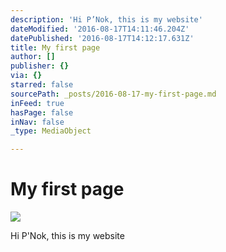 ```yaml
---
description: 'Hi P’Nok, this is my website'
dateModified: '2016-08-17T14:11:46.204Z'
datePublished: '2016-08-17T14:12:17.631Z'
title: My first page
author: []
publisher: {}
via: {}
starred: false
sourcePath: _posts/2016-08-17-my-first-page.md
inFeed: true
hasPage: false
inNav: false
_type: MediaObject

---
```

# My first page
![](https://the-grid-user-content.s3-us-west-2.amazonaws.com/0d789832-f2fd-49c4-b30b-afeee85da857.jpg)

Hi P'Nok, this is my website